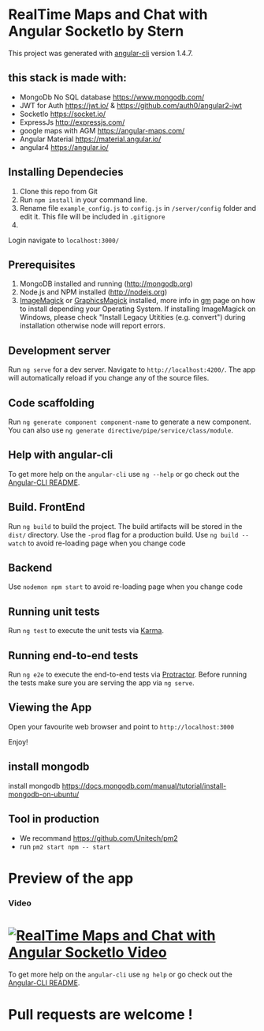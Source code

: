 # RealTime Maps and Chat with Angular SocketIo by Stern

This project was generated with [angular-cli](https://github.com/angular/angular-cli) version 1.4.7.

## this stack is made with:
* MongoDb No SQL database https://www.mongodb.com/
* JWT for Auth https://jwt.io/ & https://github.com/auth0/angular2-jwt
* SocketIo https://socket.io/
* ExpressJs http://expressjs.com/
* google maps with AGM https://angular-maps.com/
* Angular Material https://material.angular.io/
* angular4 https://angular.io/

## Installing Dependecies
1. Clone this repo from Git
2. Run `npm install` in your command line.
3. Rename file `example_config.js` to `config.js` in `/server/config` folder and edit it. This file will be included in `.gitignore`
4.
Login navigate to `localhost:3000/`


## Prerequisites
1. MongoDB installed and running (http://mongodb.org)
2. Node.js and NPM installed (http://nodejs.org)
3. [ImageMagick](http://www.imagemagick.org/script/index.php) or [GraphicsMagick](http://www.graphicsmagick.org/) installed,
more info in [gm](https://github.com/aheckmann/gm) page on how to install depending your Operating System. If installing ImageMagick on Windows, please check "Install Legacy Utitities (e.g. convert") during installation otherwise node will report errors.

## Development server
Run `ng serve` for a dev server. Navigate to `http://localhost:4200/`. The app will automatically reload if you change any of the source files.

## Code scaffolding
Run `ng generate component component-name` to generate a new component. You can also use `ng generate directive/pipe/service/class/module`.

## Help with angular-cli
To get more help on the `angular-cli` use `ng --help` or go check out the [Angular-CLI README](https://github.com/angular/angular-cli/blob/master/README.md).



## Build. FrontEnd

Run `ng build` to build the project. The build artifacts will be stored in the `dist/` directory. Use the `-prod` flag for a production build.
Use `ng build --watch` to avoid re-loading page when you change code


## Backend
Use `nodemon npm start` to avoid re-loading page when you change code



## Running unit tests
Run `ng test` to execute the unit tests via [Karma](https://karma-runner.github.io).



## Running end-to-end tests

Run `ng e2e` to execute the end-to-end tests via [Protractor](http://www.protractortest.org/).
Before running the tests make sure you are serving the app via `ng serve`.


## Viewing the App
Open your favourite web browser and point to `http://localhost:3000`

Enjoy!



## install mongodb
install mongodb https://docs.mongodb.com/manual/tutorial/install-mongodb-on-ubuntu/

## Tool in production
* We recommand https://github.com/Unitech/pm2
* run `pm2 start npm -- start`



# Preview of the app
### Video
[![RealTime Maps and Chat with Angular SocketIo Video](https://img.youtube.com/vi/vTPTPhKjSR8/0.jpg)](https://www.youtube.com/watch?v=vTPTPhKjSR8)
=======
To get more help on the `angular-cli` use `ng help` or go check out the [Angular-CLI README](https://github.com/angular/angular-cli/blob/master/README.md).

# Pull requests are welcome !

